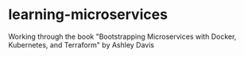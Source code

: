 # learning-microservices
Working through the book "Bootstrapping Microservices with Docker, Kubernetes, and Terraform" by Ashley Davis
